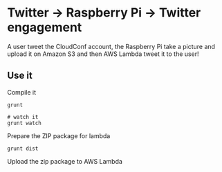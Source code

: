 # Twitter -> Raspberry Pi -> Twitter engagement

A user tweet the CloudConf account, the Raspberry Pi take a picture and upload it
on Amazon S3 and then AWS Lambda tweet it to the user!

## Use it

Compile it

```
grunt

# watch it
grunt watch
```

Prepare the ZIP package for lambda

```
grunt dist
```

Upload the zip package to AWS Lambda


